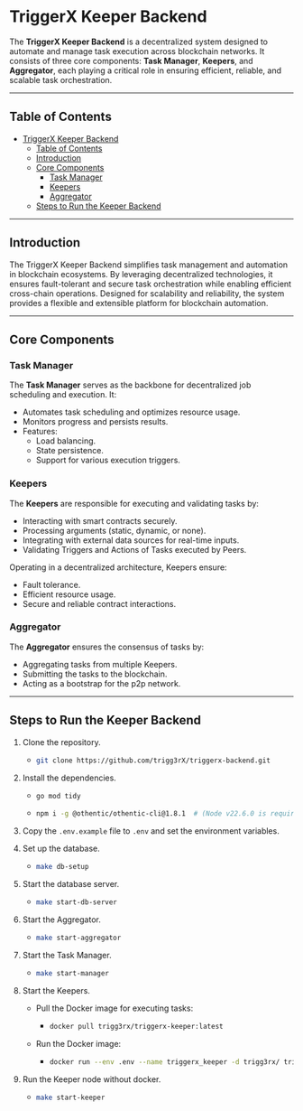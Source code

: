 # TriggerX Keeper Backend

The **TriggerX Keeper Backend** is a decentralized system designed to automate and manage task execution across blockchain networks. It consists of three core components: **Task Manager**, **Keepers**, and **Aggregator**, each playing a critical role in ensuring efficient, reliable, and scalable task orchestration.

---

## Table of Contents

- [TriggerX Keeper Backend](#triggerx-keeper-backend)
  - [Table of Contents](#table-of-contents)
  - [Introduction](#introduction)
  - [Core Components](#core-components)
    - [Task Manager](#task-manager)
    - [Keepers](#keepers)
    - [Aggregator](#aggregator)
  - [Steps to Run the Keeper Backend](#steps-to-run-the-keeper-backend)

---

## Introduction

The TriggerX Keeper Backend simplifies task management and automation in blockchain ecosystems. By leveraging decentralized technologies, it ensures fault-tolerant and secure task orchestration while enabling efficient cross-chain operations. Designed for scalability and reliability, the system provides a flexible and extensible platform for blockchain automation.

---

## Core Components

### Task Manager

The **Task Manager** serves as the backbone for decentralized job scheduling and execution. It:
- Automates task scheduling and optimizes resource usage.
- Monitors progress and persists results.
- Features:
  - Load balancing.
  - State persistence.
  - Support for various execution triggers.
  
### Keepers

The **Keepers** are responsible for executing and validating tasks by:
- Interacting with smart contracts securely.
- Processing arguments (static, dynamic, or none).
- Integrating with external data sources for real-time inputs.
- Validating Triggers and Actions of Tasks executed by Peers.

Operating in a decentralized architecture, Keepers ensure:
- Fault tolerance.
- Efficient resource usage.
- Secure and reliable contract interactions.

### Aggregator

The **Aggregator** ensures the consensus of tasks by:
- Aggregating tasks from multiple Keepers.
- Submitting the tasks to the blockchain.
- Acting as a bootstrap for the p2p network.

---

## Steps to Run the Keeper Backend

1. Clone the repository.
     - ```sh
       git clone https://github.com/trigg3rX/triggerx-backend.git
       ```
2. Install the dependencies.
     - ```sh
       go mod tidy
       ```
     - ```sh
       npm i -g @othentic/othentic-cli@1.8.1  # (Node v22.6.0 is required)
       ```
3. Copy the `.env.example` file to `.env` and set the environment variables.

4. Set up the database.
   - ```sh
     make db-setup
     ```

5. Start the database server.
   - ```sh
     make start-db-server
     ```

6. Start the Aggregator.
   - ```sh
     make start-aggregator
     ```

7. Start the Task Manager.
   - ```sh
     make start-manager
     ```

7. Start the Keepers.
   - Pull the Docker image for executing tasks:
     - ```sh
       docker pull trigg3rx/triggerx-keeper:latest
       ```
   - Run the Docker image:
     - ```sh
       docker run --env .env --name triggerx_keeper -d trigg3rx/ triggerx-keeper:latest
       ```

8. Run the Keeper node without docker.
   - ```sh
     make start-keeper
     ```
